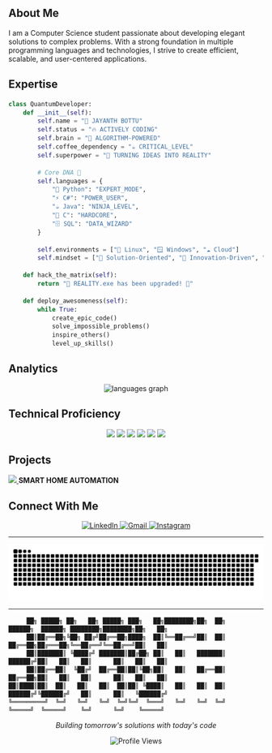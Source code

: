 ## About Me
<p>
I am a Computer Science student passionate about developing elegant solutions to complex problems. With a strong foundation in multiple programming languages and technologies, I strive to create efficient, scalable, and user-centered applications.
</p>

## Expertise
```python
class QuantumDeveloper:
    def __init__(self):
        self.name = "🚀 JAYANTH BOTTU"
        self.status = "🔥 ACTIVELY CODING"
        self.brain = "🧠 ALGORITHM-POWERED"
        self.coffee_dependency = "☕ CRITICAL_LEVEL"
        self.superpower = "💫 TURNING IDEAS INTO REALITY"
        
        # Core DNA 🧬
        self.languages = {
            "🐍 Python": "EXPERT_MODE",
            "⚡ C#": "POWER_USER", 
            "☕ Java": "NINJA_LEVEL",
            "🔧 C": "HARDCORE",
            "🗄️ SQL": "DATA_WIZARD"
        }
        
        self.environments = ["🐧 Linux", "🪟 Windows", "☁️ Cloud"]
        self.mindset = ["🎯 Solution-Oriented", "🚀 Innovation-Driven", "💡 Future-Focused"]
    
    def hack_the_matrix(self):
        return "🌈 REALITY.exe has been upgraded! 🌈"
    
    def deploy_awesomeness(self):
        while True:
            create_epic_code()
            solve_impossible_problems()
            inspire_others()
            level_up_skills()
```

## Analytics

<div align="center">
  <img src="https://github-readme-stats.vercel.app/api/top-langs?username=jayanthbottu&locale=en&hide_title=false&layout=compact&card_width=320&langs_count=6&theme=github_dark&hide_border=true" height="170" alt="languages graph" />
  
</div>

## Technical Proficiency

<div align="center">
  <img src="https://img.shields.io/badge/Python-3776AB?style=for-the-badge&logo=python&logoColor=white" />
  <img src="https://img.shields.io/badge/C%23-239120?style=for-the-badge&logo=c-sharp&logoColor=white" />
  <img src="https://img.shields.io/badge/C-00599C?style=for-the-badge&logo=c&logoColor=white" />
  <img src="https://img.shields.io/badge/Java-ED8B00?style=for-the-badge&logo=java&logoColor=white" />
  <img src="https://img.shields.io/badge/MySQL-005C84?style=for-the-badge&logo=mysql&logoColor=white" />
  <img src="https://img.shields.io/badge/Linux-FCC624?style=for-the-badge&logo=linux&logoColor=black" />
</div>

## Projects

<div>
<a href="https://github.com/jayanthbottu/SMART-HOME-AUTOMATION-SYSTEM">
<img src="https://cdn-icons-png.flaticon.com/512/3541/3541801.png" width=100px>
</a>
<b>SMART HOME AUTOMATION</b>
</div>

## Connect With Me

<div align="center">
  <a href="https://www.linkedin.com/in/jayanthbottu/" target="_blank">
    <img src="https://img.shields.io/badge/LinkedIn-0077B5?style=for-the-badge&logo=linkedin&logoColor=white" alt="LinkedIn" />
  </a>
  <a href="mailto:jayanthindia8@gmail.com">
    <img src="https://img.shields.io/badge/Gmail-D14836?style=for-the-badge&logo=gmail&logoColor=white" alt="Gmail" />
  </a>
  <a href="https://www.instagram.com/jayanthbottu/" target="_blank">
    <img src="https://img.shields.io/badge/Instagram-E4405F?style=for-the-badge&logo=instagram&logoColor=white" alt="Instagram" />
  </a>
</div>

<hr>

<div align="center">
  <img src="https://github.com/jayanthbottu/dustbin/blob/main/snake.svg" alt="Snake animation" />
</div>
<hr>

```
     ██╗ █████╗ ██╗   ██╗ █████╗ ███╗   ██╗████████╗██╗  ██╗    ██████╗  ██████╗ ████████╗████████╗██╗   ██╗
     ██║██╔══██╗╚██╗ ██╔╝██╔══██╗████╗  ██║╚══██╔══╝██║  ██║    ██╔══██╗██╔═══██╗╚══██╔══╝╚══██╔══╝██║   ██║
     ██║███████║ ╚████╔╝ ███████║██╔██╗ ██║   ██║   ███████║    ██████╔╝██║   ██║   ██║      ██║   ██║   ██║
     ██║██╔══██║  ╚██╔╝  ██╔══██║██║╚██╗██║   ██║   ██╔══██║    ██╔══██╗██║   ██║   ██║      ██║   ██║   ██║
██║████║██║  ██║   ██║   ██║  ██║██║ ╚████║   ██║   ██║  ██║    ██████╔╝╚██████╔╝   ██║      ██║   ╚██████╔╝
╚═════════╝  ╚═╝   ╚═╝   ╚═╝  ╚═╝╚═╝  ╚═══╝   ╚═╝   ╚═╝  ╚═╝    ╚═════╝  ╚═════╝    ╚═╝      ╚═╝    ╚═════╝ 
```

<div align="center">
<p><i>Building tomorrow's solutions with today's code</i></p>
  
  ![Profile Views](https://komarev.com/ghpvc/?username=jayanthbottu&style=flat-square&color=0e75b6&label=Profile%20Views)
</div>
